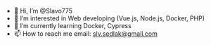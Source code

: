 - 👋 Hi, I’m @Slavo775
- 👀 I’m interested in Web developing (Vue.js, Node.js, Docker, PHP)
- 🌱 I’m currently learning Docker, Cypress
- 📫 How to reach me email: slv.sedlak@gmail.com
